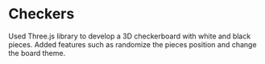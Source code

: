 Checkers
========

Used Three.js library to develop a 3D checkerboard with white and black pieces. 
Added features such as randomize the pieces position and change the board theme.
